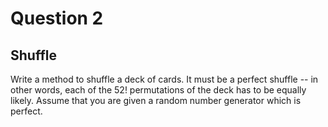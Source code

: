 # Question 2
## Shuffle
Write a method to shuffle a deck of cards. It must be a perfect shuffle -- in other words, each of the 52! permutations of the deck has to be equally likely. Assume that you are given a random number generator which is perfect.
